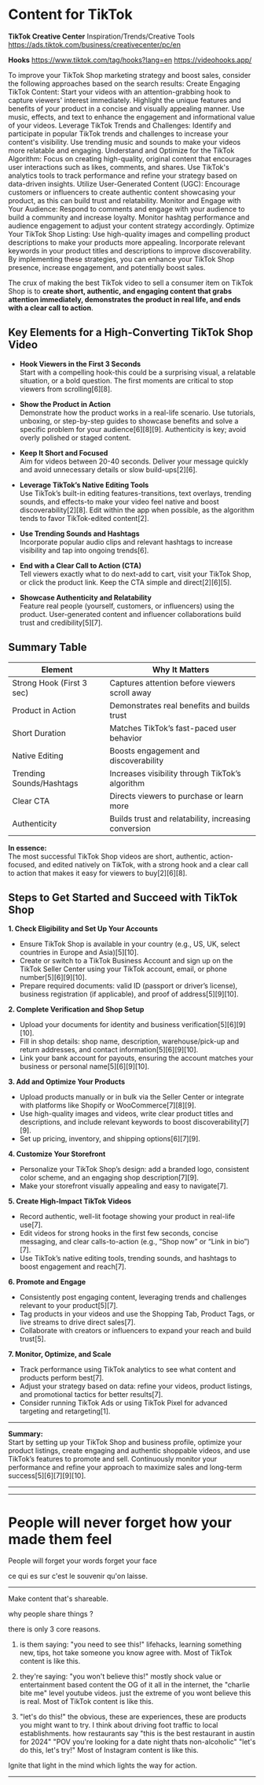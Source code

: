 # Content for TikTok

**TikTok Creative Center** Inspiration/Trends/Creative Tools
https://ads.tiktok.com/business/creativecenter/pc/en


**Hooks**
https://www.tiktok.com/tag/hooks?lang=en
https://videohooks.app/


To improve your TikTok Shop marketing strategy and boost sales, consider the following approaches based on the search results:
Create Engaging TikTok Content:
Start your videos with an attention-grabbing hook to capture viewers' interest immediately.
Highlight the unique features and benefits of your product in a concise and visually appealing manner.
Use music, effects, and text to enhance the engagement and informational value of your videos.
Leverage TikTok Trends and Challenges:
Identify and participate in popular TikTok trends and challenges to increase your content's visibility.
Use trending music and sounds to make your videos more relatable and engaging.
Understand and Optimize for the TikTok Algorithm:
Focus on creating high-quality, original content that encourages user interactions such as likes, comments, and shares.
Use TikTok's analytics tools to track performance and refine your strategy based on data-driven insights.
Utilize User-Generated Content (UGC):
Encourage customers or influencers to create authentic content showcasing your product, as this can build trust and relatability.
Monitor and Engage with Your Audience:
Respond to comments and engage with your audience to build a community and increase loyalty.
Monitor hashtag performance and audience engagement to adjust your content strategy accordingly.
Optimize Your TikTok Shop Listing:
Use high-quality images and compelling product descriptions to make your products more appealing.
Incorporate relevant keywords in your product titles and descriptions to improve discoverability.
By implementing these strategies, you can enhance your TikTok Shop presence, increase engagement, and potentially boost sales.


The crux of making the best TikTok video to sell a consumer item on TikTok Shop is to 
**create short, authentic, and engaging content that grabs attention immediately, demonstrates the product in real life, and ends with a clear call to action**.

## Key Elements for a High-Converting TikTok Shop Video

- **Hook Viewers in the First 3 Seconds**  
  Start with a compelling hook-this could be a surprising visual, a relatable situation, or a bold question. The first moments are critical to stop viewers from scrolling[6][8].

- **Show the Product in Action**  
  Demonstrate how the product works in a real-life scenario. Use tutorials, unboxing, or step-by-step guides to showcase benefits and solve a specific problem for your audience[6][8][9]. Authenticity is key; avoid overly polished or staged content.

- **Keep It Short and Focused**  
  Aim for videos between 20-40 seconds. Deliver your message quickly and avoid unnecessary details or slow build-ups[2][6].

- **Leverage TikTok’s Native Editing Tools**  
  Use TikTok’s built-in editing features-transitions, text overlays, trending sounds, and effects-to make your video feel native and boost discoverability[2][8]. Edit within the app when possible, as the algorithm tends to favor TikTok-edited content[2].

- **Use Trending Sounds and Hashtags**  
  Incorporate popular audio clips and relevant hashtags to increase visibility and tap into ongoing trends[6].

- **End with a Clear Call to Action (CTA)**  
  Tell viewers exactly what to do next-add to cart, visit your TikTok Shop, or click the product link. Keep the CTA simple and direct[2][6][5].

- **Showcase Authenticity and Relatability**  
  Feature real people (yourself, customers, or influencers) using the product. User-generated content and influencer collaborations build trust and credibility[5][7].

## Summary Table

| Element                   | Why It Matters                                       |
| ------------------------- | ---------------------------------------------------- |
| Strong Hook (First 3 sec) | Captures attention before viewers scroll away        |
| Product in Action         | Demonstrates real benefits and builds trust          |
| Short Duration            | Matches TikTok’s fast-paced user behavior            |
| Native Editing            | Boosts engagement and discoverability                |
| Trending Sounds/Hashtags  | Increases visibility through TikTok’s algorithm      |
| Clear CTA                 | Directs viewers to purchase or learn more            |
| Authenticity              | Builds trust and relatability, increasing conversion |

**In essence:**  
The most successful TikTok Shop videos are short, authentic, action-focused, and edited natively on TikTok, with a strong hook and a clear call to action that makes it easy for viewers to buy[2][6][8].

## Steps to Get Started and Succeed with TikTok Shop

**1. Check Eligibility and Set Up Your Accounts**
- Ensure TikTok Shop is available in your country (e.g., US, UK, select countries in Europe and Asia)[5][10].
- Create or switch to a TikTok Business Account and sign up on the TikTok Seller Center using your TikTok account, email, or phone number[5][6][9][10].
- Prepare required documents: valid ID (passport or driver’s license), business registration (if applicable), and proof of address[5][9][10].

**2. Complete Verification and Shop Setup**
- Upload your documents for identity and business verification[5][6][9][10].
- Fill in shop details: shop name, description, warehouse/pick-up and return addresses, and contact information[5][6][9][10].
- Link your bank account for payouts, ensuring the account matches your business or personal name[5][6][9][10].

**3. Add and Optimize Your Products**
- Upload products manually or in bulk via the Seller Center or integrate with platforms like Shopify or WooCommerce[7][8][9].
- Use high-quality images and videos, write clear product titles and descriptions, and include relevant keywords to boost discoverability[7][9].
- Set up pricing, inventory, and shipping options[6][7][9].

**4. Customize Your Storefront**
- Personalize your TikTok Shop’s design: add a branded logo, consistent color scheme, and an engaging shop description[7][9].
- Make your storefront visually appealing and easy to navigate[7].

**5. Create High-Impact TikTok Videos**
- Record authentic, well-lit footage showing your product in real-life use[7].
- Edit videos for strong hooks in the first few seconds, concise messaging, and clear calls-to-action (e.g., “Shop now” or “Link in bio”)[7].
- Use TikTok’s native editing tools, trending sounds, and hashtags to boost engagement and reach[7].

**6. Promote and Engage**
- Consistently post engaging content, leveraging trends and challenges relevant to your product[5][7].
- Tag products in your videos and use the Shopping Tab, Product Tags, or live streams to drive direct sales[7].
- Collaborate with creators or influencers to expand your reach and build trust[5].

**7. Monitor, Optimize, and Scale**
- Track performance using TikTok analytics to see what content and products perform best[7].
- Adjust your strategy based on data: refine your videos, product listings, and promotional tactics for better results[7].
- Consider running TikTok Ads or using TikTok Pixel for advanced targeting and retargeting[1].

---

**Summary:**  
Start by setting up your TikTok Shop and business profile, optimize your product listings, create engaging and authentic shoppable videos, and use TikTok’s features to promote and sell. Continuously monitor your performance and refine your approach to maximize sales and long-term success[5][6][7][9][10].


---


---

People will never forget how your made them feel
===


People will forget your words
forget your face



ce qui es sur c'est le souvenir qu'on laisse.

---

Make content that's shareable.

why people share things ? 

there is only 3 core reasons.

1. is them saying: "you need to see this!"
    lifehacks, learning something new, tips, hot take someone you know agree with. 
    Most of TikTok content is like this.

2. they're saying: "you won't believe this!"
    mostly shock value or entertainment based content
    the OG of it all in the internet, the "charlie bite me" level youtube videos.
    just the extreme of you wont believe this is real.
    Most of TikTok content is like this.

3. "let's do this!"
    the obvious, these are experiences, these are products you might want to try.
    I think about driving foot traffic to local establishments.
    how restaurants say "this is the best restaurant in austin for 2024"
    "POV you're looking for a date night thats non-alcoholic"
    "let's do this, let's try!"
    Most of Instagram content is like this.

Ignite that light in the mind which lights the way for action.

---
